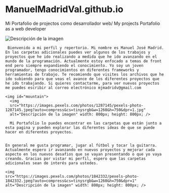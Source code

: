 # ManuelMadridVal.github.io
Mi Portafolio de projectos como desarrollador web/ My projects Portafolio as a web developer


<!DOCTYPE html>
<html>
  <head>
    <img
    src="https://images.pexels.com/photos/17517619/pexels-photo-17517619/free-photo-of-punto-de-referencia-entrenar-arboles-vaso.jpeg?auto=compress&cs=tinysrgb&w=1260&h=750&dpr=1"
    alt="Descripción de la imagen" width: 800px; height: 800px; />
    
     Bienvenido a mi perfil y repertorio. Mi nombre es Manuel José Madrid. En las carpetas adicionales puedes ver algunos de los trabajos y proyectos que he ido realizando a medida que he ido avanzando en el mundo de la programación. Actualmente estoy enfocado a temas de front end pero siempre expandiendo el conocimiento. Yo soy un joven programador, tengo conocimientos en diferentes frameworks y herramientas de trabajo. Te recomiendo que visites los archivos que he ido subiendo para que veas el avance de los diferentes proyectos que he ido trabajando. Si quieres contactarme, para ver nuevos proyectos me puedes escribir al correo electrónico mjmadridv@gmail.com
    
    <img id="mountain">
      <img
      src="https://images.pexels.com/photos/1287145/pexels-photo-1287145.jpeg?auto=compress&cs=tinysrgb&w=1260&h=750&dpr=1.jpg"
      alt="Descripción de la imagen" width: 800px; height: 800px; />

      Mi Portafolio lo puedes encontrar en las carpetas que están junto a esta pagina y pueden explorar las diferentes ideas de que se puede hacer en diferentes proyectos.
      

    En general me gusta programar, jugar al fútbol y tocar la guitarra. Actualmente espero ir avanzando en nuevos proyectos y mejorar cada aspecto en los nuevos desafios que se vayan presentando o que yo vaya creando. Gracias por vistar mi perfil, espero que las carpetas adicionales sean de interés para ustedes.
    
    <img
    src="https://images.pexels.com/photos/1842332/pexels-photo-1842332.jpeg?auto=compress&cs=tinysrgb&w=1260&h=750&dpr=1"
    alt="Descripción de la imagen" width: 800px; height: 800px; />
  

